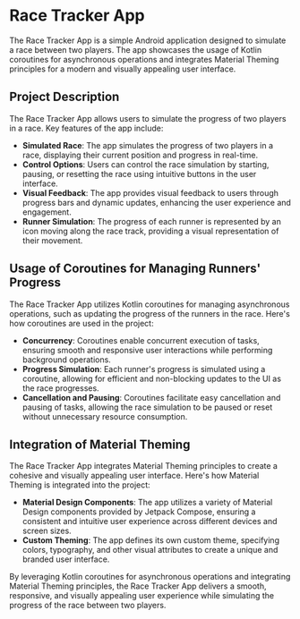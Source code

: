 # Race Tracker App
The Race Tracker App is a simple Android application designed to simulate a race between two players. The app showcases the usage of Kotlin coroutines for asynchronous operations and integrates Material Theming principles for a modern and visually appealing user interface.

## Project Description

The Race Tracker App allows users to simulate the progress of two players in a race. Key features of the app include:

- **Simulated Race**: The app simulates the progress of two players in a race, displaying their current position and progress in real-time.
- **Control Options**: Users can control the race simulation by starting, pausing, or resetting the race using intuitive buttons in the user interface.
- **Visual Feedback**: The app provides visual feedback to users through progress bars and dynamic updates, enhancing the user experience and engagement.
- **Runner Simulation**: The progress of each runner is represented by an icon moving along the race track, providing a visual representation of their movement.

## Usage of Coroutines for Managing Runners' Progress

The Race Tracker App utilizes Kotlin coroutines for managing asynchronous operations, such as updating the progress of the runners in the race. Here's how coroutines are used in the project:

- **Concurrency**: Coroutines enable concurrent execution of tasks, ensuring smooth and responsive user interactions while performing background operations.
- **Progress Simulation**: Each runner's progress is simulated using a coroutine, allowing for efficient and non-blocking updates to the UI as the race progresses.
- **Cancellation and Pausing**: Coroutines facilitate easy cancellation and pausing of tasks, allowing the race simulation to be paused or reset without unnecessary resource consumption.

## Integration of Material Theming

The Race Tracker App integrates Material Theming principles to create a cohesive and visually appealing user interface. Here's how Material Theming is integrated into the project:

- **Material Design Components**: The app utilizes a variety of Material Design components provided by Jetpack Compose, ensuring a consistent and intuitive user experience across different devices and screen sizes.
- **Custom Theming**: The app defines its own custom theme, specifying colors, typography, and other visual attributes to create a unique and branded user interface.

By leveraging Kotlin coroutines for asynchronous operations and integrating Material Theming principles, the Race Tracker App delivers a smooth, responsive, and visually appealing user experience while simulating the progress of the race between two players.


